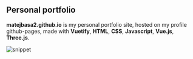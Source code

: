 ## Personal portfolio

**matejbasa2.github.io** is my personal portfolio site, hosted on my profile github-pages, made with **Vuetify**, **HTML**, **CSS**, **Javascript**, **Vue.js**, **Three.js**.

![snippet]("snippet.png")
